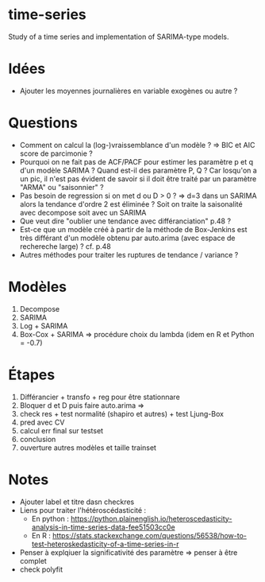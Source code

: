 # time-series
Study of a time series and implementation of SARIMA-type models.

# Idées
- Ajouter les moyennes journalières en variable exogènes ou autre ?

# Questions
- Comment on calcul la (log-)vraissemblance d'un modèle ? => BIC et AIC score de parcimonie ?
- Pourquoi on ne fait pas de ACF/PACF pour estimer les paramètre p et q d'un modèle SARIMA ? Quand est-il des paramètre P, Q ?
  Car losqu'on a un pic, il n'est pas évident de savoir si il doit être traité par un paramètre "ARMA" ou "saisonnier" ?
- Pas besoin de regression si on met d ou D > 0 ? => d=3 dans un SARIMA alors la tendance d'ordre 2 est éliminée ?
  Soit on traite la saisonalité avec decompose soit avec un SARIMA
- Que veut dire "oublier une tendance avec différanciation" p.48 ?
- Est-ce que un modèle créé à partir de la méthode de Box-Jenkins est très différant d'un modèle obtenu par auto.arima (avec espace de rechereche large) ? cf. p.48
- Autres méthodes pour traiter les ruptures de tendance / variance ?

# Modèles

1. Decompose
2. SARIMA
3. Log + SARIMA
4. Box-Cox + SARIMA => procédure choix du lambda (idem en R et Python = -0.7)

# Étapes
1. Différancier + transfo + reg pour être stationnare
2. Bloquer d et D puis faire auto.arima => 
3. check res + test normalité (shapiro et autres) + test Ljung-Box
4. pred avec CV
5. calcul err final sur testset
6. conclusion
7. ouverture autres modèles et taille trainset

# Notes

- Ajouter label et titre dasn checkres
- Liens pour traiter l'hétéroscédasticité :
  - En python : https://python.plainenglish.io/heteroscedasticity-analysis-in-time-series-data-fee51503cc0e
  - En R : https://stats.stackexchange.com/questions/56538/how-to-test-heteroskedasticity-of-a-time-series-in-r
- Penser à explqiuer la significativité des paramètre => penser à être complet
- check polyfit
